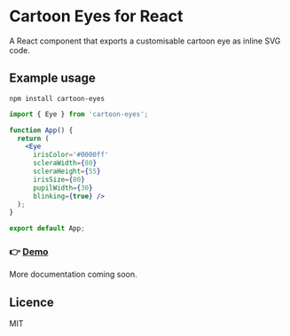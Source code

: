 # Cartoon Eyes for React

A React component that exports a customisable cartoon eye as inline SVG code.

## Example usage

`npm install cartoon-eyes`

```jsx
import { Eye } from 'cartoon-eyes';

function App() {
  return (
    <Eye 
      irisColor='#0000ff' 
      scleraWidth={80} 
      scleraHeight={55} 
      irisSize={80} 
      pupilWidth={30} 
      blinking={true} />
  );
}

export default App;
```

### 👉 [Demo](https://tmrk.github.io/cartoon-eyes/)

More documentation coming soon.

## Licence

MIT
